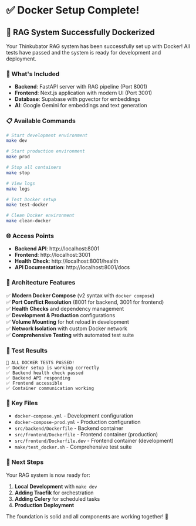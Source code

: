 # ✅ Docker Setup Complete!

## 🚀 RAG System Successfully Dockerized

Your Thinkubator RAG system has been successfully set up with Docker! All tests have passed and the system is ready for development and deployment.

### 🐳 What's Included

- **Backend**: FastAPI server with RAG pipeline (Port 8001)
- **Frontend**: Next.js application with modern UI (Port 3001)  
- **Database**: Supabase with pgvector for embeddings
- **AI**: Google Gemini for embeddings and text generation

### 📋 Available Commands

```bash
# Start development environment
make dev

# Start production environment  
make prod

# Stop all containers
make stop

# View logs
make logs

# Test Docker setup
make test-docker

# Clean Docker environment
make clean-docker
```

### 🌐 Access Points

- **Backend API**: http://localhost:8001
- **Frontend**: http://localhost:3001  
- **Health Check**: http://localhost:8001/health
- **API Documentation**: http://localhost:8001/docs

### 🔧 Architecture Features

✅ **Modern Docker Compose** (v2 syntax with `docker compose`)  
✅ **Port Conflict Resolution** (8001 for backend, 3001 for frontend)  
✅ **Health Checks** and dependency management  
✅ **Development & Production** configurations  
✅ **Volume Mounting** for hot reload in development  
✅ **Network Isolation** with custom Docker network  
✅ **Comprehensive Testing** with automated test suite  

### 🧪 Test Results

```
🎉 ALL DOCKER TESTS PASSED!
✅ Docker setup is working correctly
✅ Backend health check passed
✅ Backend API responding  
✅ Frontend accessible
✅ Container communication working
```

### 📁 Key Files

- `docker-compose.yml` - Development configuration
- `docker-compose-prod.yml` - Production configuration  
- `src/backend/Dockerfile` - Backend container
- `src/frontend/Dockerfile` - Frontend container (production)
- `src/frontend/Dockerfile.dev` - Frontend container (development)
- `make/test_docker.sh` - Comprehensive test suite

### 🚀 Next Steps

Your RAG system is now ready for:
1. **Local Development** with `make dev`
2. **Adding Traefik** for orchestration
3. **Adding Celery** for scheduled tasks
4. **Production Deployment**

The foundation is solid and all components are working together! 🎯
